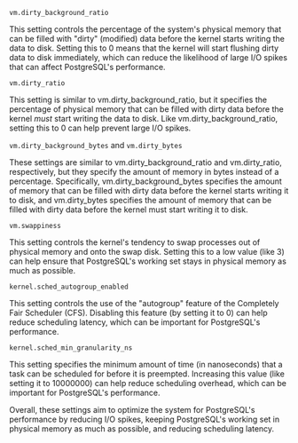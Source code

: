 `vm.dirty_background_ratio`

This setting controls the percentage of the system's physical memory that can be filled with "dirty" (modified) data before the kernel starts writing the data to disk. Setting this to 0 means that the kernel will start flushing dirty data to disk immediately, which can reduce the likelihood of large I/O spikes that can affect PostgreSQL's performance.

`vm.dirty_ratio`

This setting is similar to vm.dirty_background_ratio, but it specifies the percentage of physical memory that can be filled with dirty data before the kernel _must_ start writing the data to disk. Like vm.dirty_background_ratio, setting this to 0 can help prevent large I/O spikes.

`vm.dirty_background_bytes` and `vm.dirty_bytes`

These settings are similar to vm.dirty_background_ratio and vm.dirty_ratio, respectively, but they specify the amount of memory in bytes instead of a percentage. Specifically, vm.dirty_background_bytes specifies the amount of memory that can be filled with dirty data before the kernel starts writing it to disk, and vm.dirty_bytes specifies the amount of memory that can be filled with dirty data before the kernel must start writing it to disk.

`vm.swappiness`

This setting controls the kernel's tendency to swap processes out of physical memory and onto the swap disk. Setting this to a low value (like 3) can help ensure that PostgreSQL's working set stays in physical memory as much as possible.

`kernel.sched_autogroup_enabled`

This setting controls the use of the "autogroup" feature of the Completely Fair Scheduler (CFS). Disabling this feature (by setting it to 0) can help reduce scheduling latency, which can be important for PostgreSQL's performance.

`kernel.sched_min_granularity_ns`

This setting specifies the minimum amount of time (in nanoseconds) that a task can be scheduled for before it is preempted. Increasing this value (like setting it to 10000000) can help reduce scheduling overhead, which can be important for PostgreSQL's performance.

Overall, these settings aim to optimize the system for PostgreSQL's performance by reducing I/O spikes, keeping PostgreSQL's working set in physical memory as much as possible, and reducing scheduling latency.